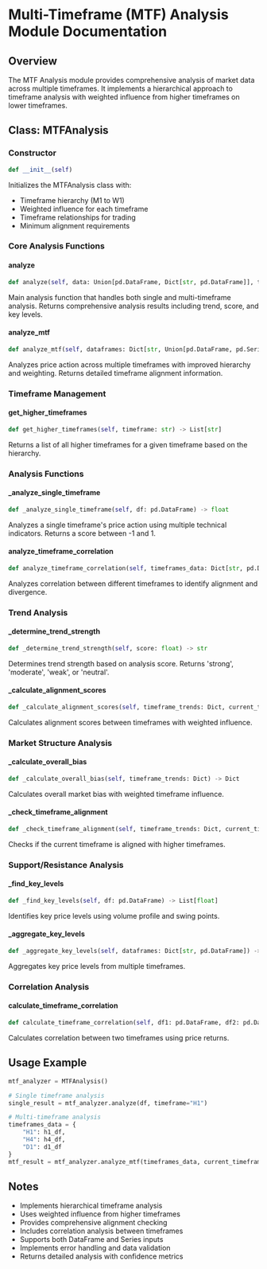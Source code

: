 # Multi-Timeframe (MTF) Analysis Module Documentation

## Overview
The MTF Analysis module provides comprehensive analysis of market data across multiple timeframes. It implements a hierarchical approach to timeframe analysis with weighted influence from higher timeframes on lower timeframes.

## Class: MTFAnalysis

### Constructor
```python
def __init__(self)
```
Initializes the MTFAnalysis class with:
- Timeframe hierarchy (M1 to W1)
- Weighted influence for each timeframe
- Timeframe relationships for trading
- Minimum alignment requirements

### Core Analysis Functions

#### analyze
```python
def analyze(self, data: Union[pd.DataFrame, Dict[str, pd.DataFrame]], timeframe: Optional[str] = None) -> Dict
```
Main analysis function that handles both single and multi-timeframe analysis. Returns comprehensive analysis results including trend, score, and key levels.

#### analyze_mtf
```python
def analyze_mtf(self, dataframes: Dict[str, Union[pd.DataFrame, pd.Series]], current_timeframe: Optional[str] = None) -> Dict
```
Analyzes price action across multiple timeframes with improved hierarchy and weighting. Returns detailed timeframe alignment information.

### Timeframe Management

#### get_higher_timeframes
```python
def get_higher_timeframes(self, timeframe: str) -> List[str]
```
Returns a list of all higher timeframes for a given timeframe based on the hierarchy.

### Analysis Functions

#### _analyze_single_timeframe
```python
def _analyze_single_timeframe(self, df: pd.DataFrame) -> float
```
Analyzes a single timeframe's price action using multiple technical indicators. Returns a score between -1 and 1.

#### analyze_timeframe_correlation
```python
def analyze_timeframe_correlation(self, timeframes_data: Dict[str, pd.DataFrame]) -> Dict
```
Analyzes correlation between different timeframes to identify alignment and divergence.

### Trend Analysis

#### _determine_trend_strength
```python
def _determine_trend_strength(self, score: float) -> str
```
Determines trend strength based on analysis score. Returns 'strong', 'moderate', 'weak', or 'neutral'.

#### _calculate_alignment_scores
```python
def _calculate_alignment_scores(self, timeframe_trends: Dict, current_timeframe: Optional[str]) -> Dict
```
Calculates alignment scores between timeframes with weighted influence.

### Market Structure Analysis

#### _calculate_overall_bias
```python
def _calculate_overall_bias(self, timeframe_trends: Dict) -> Dict
```
Calculates overall market bias with weighted timeframe influence.

#### _check_timeframe_alignment
```python
def _check_timeframe_alignment(self, timeframe_trends: Dict, current_timeframe: Optional[str]) -> Dict
```
Checks if the current timeframe is aligned with higher timeframes.

### Support/Resistance Analysis

#### _find_key_levels
```python
def _find_key_levels(self, df: pd.DataFrame) -> List[float]
```
Identifies key price levels using volume profile and swing points.

#### _aggregate_key_levels
```python
def _aggregate_key_levels(self, dataframes: Dict[str, pd.DataFrame]) -> Dict[str, List[float]]
```
Aggregates key price levels from multiple timeframes.

### Correlation Analysis

#### calculate_timeframe_correlation
```python
def calculate_timeframe_correlation(self, df1: pd.DataFrame, df2: pd.DataFrame) -> float
```
Calculates correlation between two timeframes using price returns.

## Usage Example
```python
mtf_analyzer = MTFAnalysis()

# Single timeframe analysis
single_result = mtf_analyzer.analyze(df, timeframe="H1")

# Multi-timeframe analysis
timeframes_data = {
    "H1": h1_df,
    "H4": h4_df,
    "D1": d1_df
}
mtf_result = mtf_analyzer.analyze_mtf(timeframes_data, current_timeframe="H1")
```

## Notes
- Implements hierarchical timeframe analysis
- Uses weighted influence from higher timeframes
- Provides comprehensive alignment checking
- Includes correlation analysis between timeframes
- Supports both DataFrame and Series inputs
- Implements error handling and data validation
- Returns detailed analysis with confidence metrics